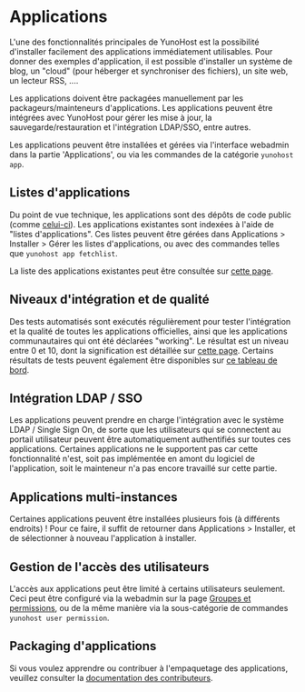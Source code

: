 Applications
============

L'une des fonctionnalités principales de YunoHost est la possibilité d'installer facilement des applications immédiatement utilisables. Pour donner des exemples d'application, il est possible d'installer un système de blog, un "cloud" (pour héberger et synchroniser des fichiers), un site web, un lecteur RSS, ....

Les applications doivent être packagées manuellement par les packageurs/mainteneurs d'applications. Les applications peuvent être intégrées avec YunoHost pour gérer les mise à jour, la sauvegarde/restauration et l'intégration LDAP/SSO, entre autres.

Les applications peuvent être installées et gérées via l'interface webadmin dans la partie 'Applications', ou via les commandes de la catégorie `yunohost app`.

Listes d'applications
-----------------

Du point de vue technique, les applications sont des dépôts de code public (comme [celui-ci](https://github.com/YunoHost-Apps/wordpress_ynh)). Les applications existantes sont indexées à l'aide de "listes d'applications". Ces listes peuvent être gérées dans Applications > Installer > Gérer les listes d'applications, ou avec des commandes telles que `yunohost app fetchlist`.

La liste des applications existantes peut être consultée sur [cette page](/apps).

Niveaux d'intégration et de qualité
------------------------------

Des tests automatisés sont exécutés régulièrement pour tester l'intégration et la qualité de toutes les applications officielles, ainsi que les applications communautaires qui ont été déclarées "working". Le résultat est un niveau entre 0 et 10, dont la signification est détaillée sur [cette page](/packaging_apps_levels). Certains résultats de tests peuvent également être disponibles sur [ce tableau de bord](https://dash.yunohost.org/appci/branch/stable).

Intégration LDAP / SSO
----------------------

Les applications peuvent prendre en charge l'intégration avec le système LDAP / Single Sign On, de sorte que les utilisateurs qui se connectent au portail utilisateur peuvent être automatiquement authentifiés sur toutes ces applications. Certaines applications ne le supportent pas car cette fonctionnalité n'est, soit pas implémentée en amont du logiciel de l'application, soit le mainteneur n'a pas encore travaillé sur cette partie.

Applications multi-instances
---------------------------

Certaines applications peuvent être installées plusieurs fois (à différents endroits) ! Pour ce faire, il suffit de retourner dans Applications > Installer, et de sélectionner à nouveau l'application à installer.


Gestion de l'accès des utilisateurs
----------------------

L'accès aux applications peut être limité à certains utilisateurs seulement. Ceci peut être configuré via la webadmin sur la page [Groupes et permissions](groups_and_permissions), ou de la même manière via la sous-catégorie de commandes `yunohost user permission`.

Packaging d'applications
------------------------

Si vous voulez apprendre ou contribuer à l'empaquetage des applications, veuillez consulter la [documentation des contributeurs](contributordoc).

